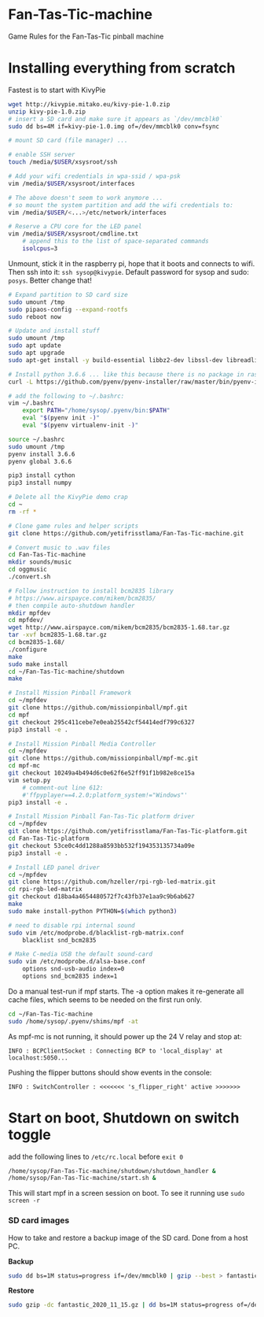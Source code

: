 # Fan-Tas-Tic-machine
Game Rules for the Fan-Tas-Tic pinball machine

# Installing everything from scratch

Fastest is to start with KivyPie

```bash
wget http://kivypie.mitako.eu/kivy-pie-1.0.zip
unzip kivy-pie-1.0.zip
# insert a SD card and make sure it appears as `/dev/mmcblk0`
sudo dd bs=4M if=kivy-pie-1.0.img of=/dev/mmcblk0 conv=fsync

# mount SD card (file manager) ...

# enable SSH server
touch /media/$USER/xsysroot/ssh

# Add your wifi credentials in wpa-ssid / wpa-psk
vim /media/$USER/xsysroot/interfaces

# The above doesn't seem to work anymore ...
# so mount the system partition and add the wifi credentials to:
vim /media/$USER/<...>/etc/network/interfaces

# Reserve a CPU core for the LED panel
vim /media/$USER/xsysroot/cmdline.txt
    # append this to the list of space-separated commands
    isolcpus=3
```

Unmount, stick it in the raspberry pi, hope that it boots and connects to wifi. Then ssh into it: `ssh sysop@kivypie`.
Default password for sysop and sudo: `posys`. Better change that!

```bash
# Expand partition to SD card size
sudo umount /tmp
sudo pipaos-config --expand-rootfs
sudo reboot now

# Update and install stuff
sudo umount /tmp
sudo apt update
sudo apt upgrade
sudo apt-get install -y build-essential libbz2-dev libssl-dev libreadline-dev libsqlite3-dev tk-dev libpng-dev libfreetype6-dev libncurses5-dev sox

# Install python 3.6.6 ... like this because there is no package in raspian :(
curl -L https://github.com/pyenv/pyenv-installer/raw/master/bin/pyenv-installer | bash

# add the following to ~/.bashrc:
vim ~/.bashrc
    export PATH="/home/sysop/.pyenv/bin:$PATH"
    eval "$(pyenv init -)"
    eval "$(pyenv virtualenv-init -)"

source ~/.bashrc
sudo umount /tmp
pyenv install 3.6.6
pyenv global 3.6.6

pip3 install cython
pip3 install numpy

# Delete all the KivyPie demo crap
cd ~
rm -rf *

# Clone game rules and helper scripts
git clone https://github.com/yetifrisstlama/Fan-Tas-Tic-machine.git

# Convert music to .wav files
cd Fan-Tas-Tic-machine
mkdir sounds/music
cd oggmusic
./convert.sh

# Follow instruction to install bcm2835 library
# https://www.airspayce.com/mikem/bcm2835/
# then compile auto-shutdown handler
mkdir mpfdev
cd mpfdev/
wget http://www.airspayce.com/mikem/bcm2835/bcm2835-1.68.tar.gz
tar -xvf bcm2835-1.68.tar.gz
cd bcm2835-1.68/
./configure
make
sudo make install
cd ~/Fan-Tas-Tic-machine/shutdown
make

# Install Mission Pinball Framework
cd ~/mpfdev
git clone https://github.com/missionpinball/mpf.git
cd mpf
git checkout 295c411cebe7e0eab25542cf54414edf799c6327
pip3 install -e .

# Install Mission Pinball Media Controller
cd ~/mpfdev
git clone https://github.com/missionpinball/mpf-mc.git
cd mpf-mc
git checkout 10249a4b494d6c0e62f6e52ff91f1b982e8ce15a
vim setup.py
    # comment-out line 612:
    #'ffpyplayer==4.2.0;platform_system!="Windows"'
pip3 install -e .

# Install Mission Pinball Fan-Tas-Tic platform driver
cd ~/mpfdev
git clone https://github.com/yetifrisstlama/Fan-Tas-Tic-platform.git
cd Fan-Tas-Tic-platform
git checkout 53ce0c4dd1288a8593bb532f194353135734a09e
pip3 install -e .

# Install LED panel driver
cd ~/mpfdev
git clone https://github.com/hzeller/rpi-rgb-led-matrix.git
cd rpi-rgb-led-matrix
git checkout d18ba4a4654480572f7c43fb37e1aa9c9b6ab627
make
sudo make install-python PYTHON=$(which python3)

# need to disable rpi internal sound
sudo vim /etc/modprobe.d/blacklist-rgb-matrix.conf
    blacklist snd_bcm2835

# Make C-media USB the default sound-card
sudo vim /etc/modprobe.d/alsa-base.conf
    options snd-usb-audio index=0
    options snd_bcm2835 index=1
```

Do a manual test-run if mpf starts. The -a option makes it re-generate all cache files, which seems to be needed on the first run only.

```bash
cd ~/Fan-Tas-Tic-machine
sudo /home/sysop/.pyenv/shims/mpf -at
```

As mpf-mc is not running, it should power up the 24 V relay and stop at:

```
INFO : BCPClientSocket : Connecting BCP to 'local_display' at localhost:5050...
```

Pushing the flipper buttons should show events in the console:

```
INFO : SwitchController : <<<<<<< 's_flipper_right' active >>>>>>>
```

# Start on boot, Shutdown on switch toggle
add the following lines to `/etc/rc.local` before `exit 0`

```bash
/home/sysop/Fan-Tas-Tic-machine/shutdown/shutdown_handler &
/home/sysop/Fan-Tas-Tic-machine/start.sh &
```

This will start mpf in a screen session on boot. To see it running use `sudo screen -r`

### SD card images
How to take and restore a backup image of the SD card. Done from a host PC.

__Backup__

```bash
sudo dd bs=1M status=progress if=/dev/mmcblk0 | gzip --best > fantastic_2020_11_15.gz
```

__Restore__

```bash
sudo gzip -dc fantastic_2020_11_15.gz | dd bs=1M status=progress of=/dev/mmcblk0
```
